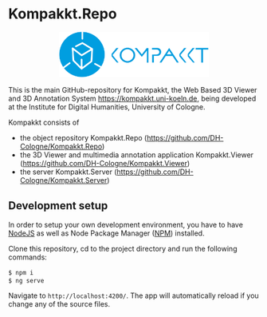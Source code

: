 # Kompakkt.Repo

<p align="center">
    <img src="https://github.com/DH-Cologne/Kompakkt.Repo/raw/master/src/assets/kompakkt-logo.png" alt="Kompakkt Logo" width="300">
</p>

This is the main GitHub-repository for Kompakkt, the Web Based 3D Viewer and 3D Annotation System https://kompakkt.uni-koeln.de, being developed at the Institute for Digital Humanities, University of Cologne. 

Kompakkt consists of
- the object repository Kompakkt.Repo (https://github.com/DH-Cologne/Kompakkt.Repo)
- the 3D Viewer and multimedia annotation application Kompakkt.Viewer (https://github.com/DH-Cologne/Kompakkt.Viewer)
- the server Kompakkt.Server (https://github.com/DH-Cologne/Kompakkt.Server)

## Development setup

In order to setup your own development environment, you have to have [NodeJS](https://nodejs.org/en/) as well as Node Package Manager ([NPM](https://www.npmjs.com/)) installed.

Clone this repository, cd to the project directory and run the following commands:

```
$ npm i
$ ng serve
```

Navigate to `http://localhost:4200/`. The app will automatically reload if you change any of the source files.
